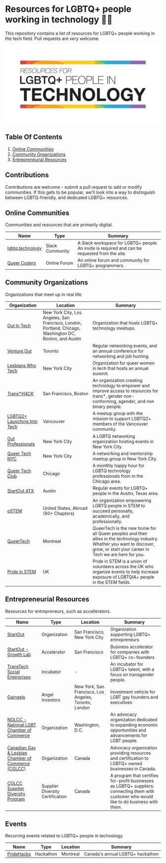 # Resources for LGBTQ+ people working in technology 🏳️‍🌈
This repository contains a list of resources for LGBTQ+ people working in the tech field. Pull requests are *very* welcome.

![Logo](/misc/header.png)


## Table Of Contents
1. [Online Communities](#online-communities)
2. [Community Organizations](#community-organizations)
3. [Entrepreneurial Resources](#entrepreneurial-resources)

## Contributions
Contributions are welcome - submit a pull request to add or modify communities. If this gets to be popular, we'll look into a way to distinguish between LGBTQ-friendly, and dedicated LGBTQ+ resources.



## Online Communities
Communities and resources that are primarily digital.

| Name | Type | Summary |
| --- | --- | --- |
| [lgbtq.technology](https://lgbtq.technology) | Slack Community | A Slack workspace for LGBTQ+ people. An invite is required and can be requested from the site. |
| [Queer Coders](https://queercoders.com/) | Online Forum | An online forum and community for LGBTQ+ programmers. |


## Community Organizations
Organizations that meet up in real life.


| Organization | Location | Summary |
| --- | --- | --- |
| [Out In Tech](https://outintech.com/) | New York City, Los Angeles, San Francisco, London, Portland, Chicago, Washington DC, Boston, and Austin | Organization that hosts LGBTQ+ technology meetups. |
| [Venture Out](https://ventureout.ca/) | Toronto | Regular networking events, and an annual conference for networking and job hunting. |
| [Lesbians Who Tech ](https://lesbianswhotech.org) | New York City | Organization for queer women in tech that hosts an annual summit.  |
| [ Trans*H4CK ](http://www.transhack.org/) | San Francisco, Boston | An organization creating technology to empower and improve access to resources for trans*, gender non-conforming, agender, and non binary people.  |
| [LGBTQ2+ Launching Into Tech](https://www.meetup.com/en-AU/LGBTQ-Launching-into-Tech/) | Vancouver | A meetup group with the mission to support LGBTQ2+ members of the Vancouver community. |
| [Out Professionals](https://outprofessionals.org/) | New York City | A LGBTQ networking organization hosting events in New York City. |
| [Queer Tech NYC](https://www.meetup.com/en-AU/queer-tech-nyc/)| New York City | A networking and mentorship meetup group in New York City. |
| [Queer Tech Club](https://www.meetup.com/en-AU/queer-tech-club/) | Chicago | A monthly happy hour for LGBTQ technology professionals from in the Chicago area. |
| [StartOut ATX](https://www.meetup.com/en-AU/startout-atx/) | Austin | Regular events for LGBTQ+ people in the Austin, Texas area. |
| [oSTEM](https://www.ostem.org/) | United States, Abroad (90+ Chapters) | An organization empowering LGBTQ people in STEM to succeed personally, academically, and professionally. |
| [QueerTech](https://www.queertech.ca) | Montreal | QueerTech is the new home for all Queer peoples and their allies in the technology industry. Whether you want to discover, grow, or start your career in Tech we are here for you. |
| [Pride in STEM](https://prideinstem.org/) | UK | Pride in STEM is a union of volunteers across the UK who organize events to help increase exposure of LGBTQIA+ people in the STEM fields. |

## Entrepreneurial Resources
Resources for entrepreneurs, such as accellerators. 


| Name | Type | Location | Summary |
| --- | --- | --- | --- |
| [StartOut](https://startout.org/) | Organization |San Francisco, New York City | Organization supporting LGBTQ+ entrepreneurs |
| [StartOut - Growth Lab ](https://startout.org/growth-lab/) | Accelerator | San Francisco | Business accelerator for companies with LGBTQ+ co-founders |
| [TransTech Social Enterprises](https://www.transtechsocial.org/) | Incubator | - | An incubator for LGBTQ+ talent, with a focus on transgender people.|
| [Gaingels](https://gaingels.com) | Angel Investors | New York, San Francisco, Los Angeles, Toronto, London | Investment vehicle for LGBT gay founders and executives |
| [NGLCC - National LGBT Chamber of Commerce ](https://www.nglcc.org/) | Organization | Washington, D.C. | An advocacy organization dedicated to expanding economic opportunities and advancements for LGBT people. |
| [Canadian Gay & Lesbian Chamber of Commerce (CGLCC)](https://www.cglcc.ca) | Organization | Canada | Advocacy organization providing resources and certification to LGBTQ+ owned businesses in Canada. |
| [CGLCC Supplier Diversity Program](https://www.cglcc.ca/certification/) | Supplier Diversity Certification | Canada | A program that certifies for-profit businesses as LGBTQ+ suppliers: connecting them with customer who would like to do business with them. |


## Events
Recurring events related to LGBTQ+ people in technology.

| Name | Type | Location | Summary |
| --- | --- | --- | --- |
| [PrideHacks](https://www.pridehacks.co/) | Hackathon | Montreal | Canada's annual LGBTQ+ hackathon |
